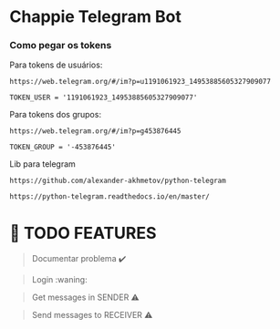 # Chappie Telegram Bot

### Como pegar os tokens

Para tokens de usuários:

    https://web.telegram.org/#/im?p=u1191061923_14953885605327909077

    TOKEN_USER = '1191061923_14953885605327909077' 
Para tokens dos grupos:

    https://web.telegram.org/#/im?p=g453876445

    TOKEN_GROUP = '-453876445'

Lib para telegram

    https://github.com/alexander-akhmetov/python-telegram

    https://python-telegram.readthedocs.io/en/master/

# :pushpin: **TODO FEATURES** 

> Documentar problema :heavy_check_mark:

> Login :waning:

> Get messages in SENDER :warning:

> Send messages to RECEIVER :warning:

